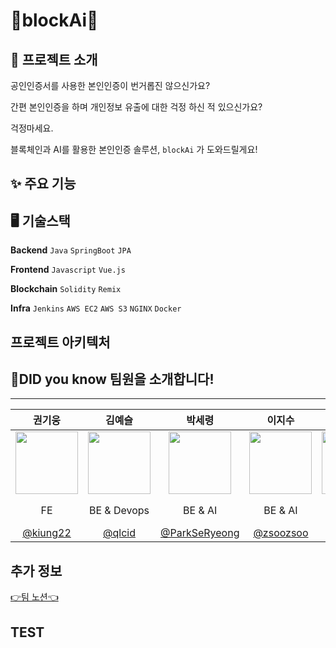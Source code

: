 # 🧩blockAi🧩

## 👀 프로젝트 소개
공인인증서를 사용한 본인인증이 번거롭진 않으신가요?

간편 본인인증을 하며 개인정보 유출에 대한 걱정 하신 적 있으신가요?

걱정마세요. 

블록체인과 AI를 활용한 본인인증 솔루션, `blockAi` 가 도와드릴게요!


## ✨ 주요 기능


## 🖥️ 기술스택
**Backend** `Java` `SpringBoot` `JPA`

**Frontend**  `Javascript` `Vue.js`

**Blockchain** `Solidity` `Remix`

**Infra** `Jenkins` `AWS EC2` `AWS S3` `NGINX` `Docker`


## 프로젝트 아키텍처


## 💞DID you know 팀원을 소개합니다!
---

|**권기웅**|**김예슬**|**박세령**|**이지수**|**이한울**|**임영찬**|
| :--: | :--: | :--: | :--: | :--: | :--: |
| <img src="https://user-images.githubusercontent.com/31243566/140014940-24863fd4-b715-43c8-ba5a-334493d6f532.png" width="100px;"> | <img src="https://user-images.githubusercontent.com/31243566/140015068-f8f4017b-2f63-4e99-890f-ee808f1d1762.jpg" width="100px;"> | <img src="https://user-images.githubusercontent.com/31243566/140033345-5f960686-0ed5-4e77-9eed-42a8ef5a7647.png" width="100px;"> | <img src="https://user-images.githubusercontent.com/31243566/140014690-e3cab2ab-3594-41ed-a272-938003d20b16.jpg" width="100px;"> | <img src="https://user-images.githubusercontent.com/31243566/140014989-9c450e1e-fc8e-42b7-8238-e2dcff2ac602.jpg" width="100px;"> | <img src="https://user-images.githubusercontent.com/43156636/140012993-ad47fc3a-20b3-4615-9cd4-74018f4b80b2.jpg" width="100px;"> |
|FE|BE & Devops|BE & AI|BE & AI|BE & Blockchain|BE & Blockchain|
|[@kiung22](https://github.com/kiung22)| [@qlcid](https://github.com/qlcid) | [@ParkSeRyeong](https://github.com/ParkSeRyeong) | [@zsoozsoo](https://github.com/zsoozsoo) | [@hanull](https://github.com/hanull) | [@lim8662](https://github.com/lim8662) |


## 추가 정보
[👉팀 노션👈](https://www.notion.so/86346ce94a8e4074a34f901ed97f9c0d)

## TEST

